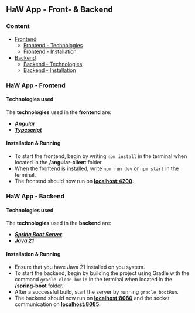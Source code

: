 ## HaW App - Front- & Backend

### Content
- [Frontend](#aw-app---frontend)
  - [Frontend - Technologies](#technologies-used)
  - [Frontend - Installation](#installation--running)
- [Backend](#aw-app---backend)
  - [Backend - Technologies](#technologies-used-1)
  - [Backend - Installation](#installation--running-1)

### HaW App - Frontend

#### Technologies used

The **technologies** used in the **frontend** are:
- [***Angular***](https://angular.io/)
- [***Typescript***](https://www.typescriptlang.org/)

#### Installation & Running

- To start the frontend, begin by writing `npm install` in the terminal when located in the **/angular-client** folder.
- When the frontend is installed, write `npm run dev` or `npm start` in the terminal.
- The frontend should now run on [**localhost:4200**](http://localhost:4200).

### HaW App - Backend

#### Technologies used

The **technologies** used in the **backend** are:
- [***Spring Boot Server***](https://spring.io/projects/spring-boot)
- [***Java 21***](https://docs.oracle.com/en/java/javase/21/)

#### Installation & Running

- Ensure that you have Java 21 installed on you system.
- To start the backend, begin by building the project using Gradle with the command `gradle clean build` in the terminal when located in the **/spring-boot** folder.
- After a successful build, start the server by running `gradle bootRun`.
- The backend should now run on [**localhost:8080**](http://localhost:8080) and the socket communication on [**localhost:8085**](http://localhost:8085).
